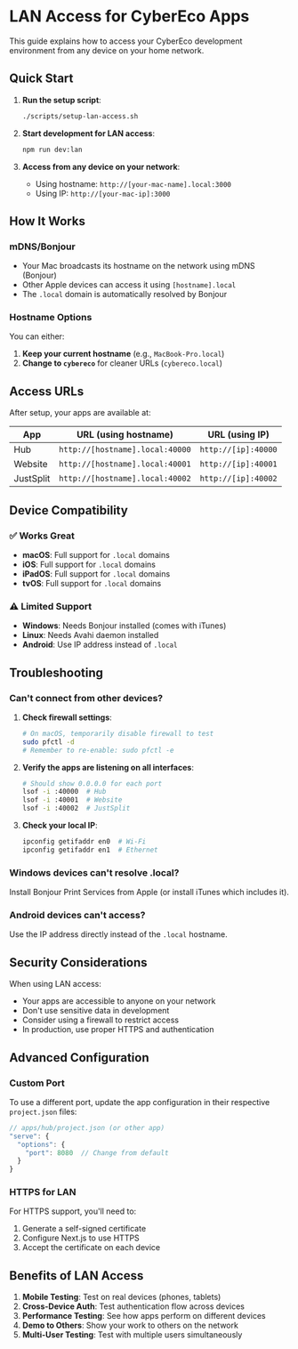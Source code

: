# LAN Access for CyberEco Apps

This guide explains how to access your CyberEco development environment from any device on your home network.

## Quick Start

1. **Run the setup script**:
   ```bash
   ./scripts/setup-lan-access.sh
   ```

2. **Start development for LAN access**:
   ```bash
   npm run dev:lan
   ```

3. **Access from any device on your network**:
   - Using hostname: `http://[your-mac-name].local:3000`
   - Using IP: `http://[your-mac-ip]:3000`

## How It Works

### mDNS/Bonjour
- Your Mac broadcasts its hostname on the network using mDNS (Bonjour)
- Other Apple devices can access it using `[hostname].local`
- The `.local` domain is automatically resolved by Bonjour

### Hostname Options

You can either:
1. **Keep your current hostname** (e.g., `MacBook-Pro.local`)
2. **Change to `cybereco`** for cleaner URLs (`cybereco.local`)

## Access URLs

After setup, your apps are available at:

| App | URL (using hostname) | URL (using IP) |
|-----|---------------------|----------------|
| Hub | `http://[hostname].local:40000` | `http://[ip]:40000` |
| Website | `http://[hostname].local:40001` | `http://[ip]:40001` |
| JustSplit | `http://[hostname].local:40002` | `http://[ip]:40002` |

## Device Compatibility

### ✅ Works Great
- **macOS**: Full support for `.local` domains
- **iOS**: Full support for `.local` domains
- **iPadOS**: Full support for `.local` domains
- **tvOS**: Full support for `.local` domains

### ⚠️ Limited Support
- **Windows**: Needs Bonjour installed (comes with iTunes)
- **Linux**: Needs Avahi daemon installed
- **Android**: Use IP address instead of `.local`

## Troubleshooting

### Can't connect from other devices?

1. **Check firewall settings**:
   ```bash
   # On macOS, temporarily disable firewall to test
   sudo pfctl -d
   # Remember to re-enable: sudo pfctl -e
   ```

2. **Verify the apps are listening on all interfaces**:
   ```bash
   # Should show 0.0.0.0 for each port
   lsof -i :40000  # Hub
   lsof -i :40001  # Website
   lsof -i :40002  # JustSplit
   ```

3. **Check your local IP**:
   ```bash
   ipconfig getifaddr en0  # Wi-Fi
   ipconfig getifaddr en1  # Ethernet
   ```

### Windows devices can't resolve .local?

Install Bonjour Print Services from Apple (or install iTunes which includes it).

### Android devices can't access?

Use the IP address directly instead of the `.local` hostname.

## Security Considerations

When using LAN access:
- Your apps are accessible to anyone on your network
- Don't use sensitive data in development
- Consider using a firewall to restrict access
- In production, use proper HTTPS and authentication

## Advanced Configuration

### Custom Port
To use a different port, update the app configuration in their respective `project.json` files:
```javascript
// apps/hub/project.json (or other app)
"serve": {
  "options": {
    "port": 8080  // Change from default
  }
}
```

### HTTPS for LAN
For HTTPS support, you'll need to:
1. Generate a self-signed certificate
2. Configure Next.js to use HTTPS
3. Accept the certificate on each device

## Benefits of LAN Access

1. **Mobile Testing**: Test on real devices (phones, tablets)
2. **Cross-Device Auth**: Test authentication flow across devices
3. **Performance Testing**: See how apps perform on different devices
4. **Demo to Others**: Show your work to others on the network
5. **Multi-User Testing**: Test with multiple users simultaneously